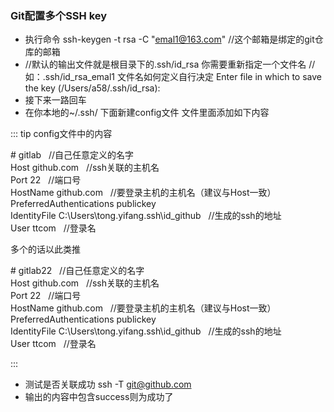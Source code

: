 ### Git配置多个SSH key

- 执行命令 ssh-keygen -t rsa -C "emal1@163.com" //这个邮箱是绑定的git仓库的邮箱
- //默认的输出文件就是根目录下的.ssh/id_rsa 你需要重新指定一个文件名 
   //如：.ssh/id_rsa_emal1 文件名如何定义自行决定
   Enter file in which to save the key (/Users/a58/.ssh/id_rsa): <!-- 这里填写你要生成的ssh的文件-->
- 接下来一路回车
- 在你本地的~/.ssh/ 下面新建config文件 文件里面添加如下内容


::: tip config文件中的内容
   
<span>#</span> gitlab   &nbsp;&nbsp;//自己任意定义的名字  <br>
Host github.com  &nbsp;&nbsp;//ssh关联的主机名 <br>
Port 22   &nbsp;&nbsp;//端口号 <br>
HostName github.com   &nbsp;&nbsp;//要登录主机的主机名（建议与Host一致）<br>
PreferredAuthentications publickey <br>
IdentityFile C:\Users\tong.yifang\.ssh\id_github      &nbsp;&nbsp;//生成的ssh的地址<br>
User ttcom      &nbsp;&nbsp;//登录名 <br>

多个的话以此类推

<span>#</span> gitlab22   &nbsp;&nbsp;//自己任意定义的名字  <br>
Host github.com  &nbsp;&nbsp;//ssh关联的主机名 <br>
Port 22   &nbsp;&nbsp;//端口号 <br>
HostName github.com   &nbsp;&nbsp;//要登录主机的主机名（建议与Host一致）<br>
PreferredAuthentications publickey <br>
IdentityFile C:\Users\tong.yifang\.ssh\id_github      &nbsp;&nbsp;//生成的ssh的地址<br>
User ttcom      &nbsp;&nbsp;//登录名 <br>

:::
- 测试是否关联成功 ssh -T git@github.com
- 输出的内容中包含success则为成功了
